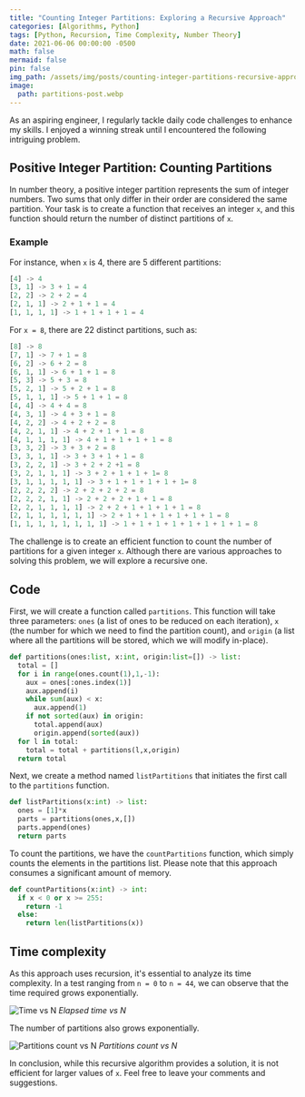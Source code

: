 ```yaml
---
title: "Counting Integer Partitions: Exploring a Recursive Approach"
categories: [Algorithms, Python]
tags: [Python, Recursion, Time Complexity, Number Theory]
date: 2021-06-06 00:00:00 -0500
math: false
mermaid: false
pin: false
img_path: /assets/img/posts/counting-integer-partitions-recursive-approach/
image:
  path: partitions-post.webp
---
```

As an aspiring engineer, I regularly tackle daily code challenges to enhance my skills. I enjoyed a winning streak until I encountered the following intriguing problem.

## Positive Integer Partition: Counting Partitions

In number theory, a positive integer partition represents the sum of integer numbers. Two sums that only differ in their order are considered the same partition. Your task is to create a function that receives an integer `x`, and this function should return the number of distinct partitions of `x`.

### Example

For instance, when `x` is 4, there are 5 different partitions:

```python
[4] -> 4
[3, 1] -> 3 + 1 = 4
[2, 2] -> 2 + 2 = 4
[2, 1, 1] -> 2 + 1 + 1 = 4
[1, 1, 1, 1] -> 1 + 1 + 1 + 1 = 4
```

For `x = 8`, there are 22 distinct partitions, such as:

```python
[8] -> 8
[7, 1] -> 7 + 1 = 8
[6, 2] -> 6 + 2 = 8
[6, 1, 1] -> 6 + 1 + 1 = 8
[5, 3] -> 5 + 3 = 8
[5, 2, 1] -> 5 + 2 + 1 = 8
[5, 1, 1, 1] -> 5 + 1 + 1 = 8
[4, 4] -> 4 + 4 = 8
[4, 3, 1] -> 4 + 3 + 1 = 8
[4, 2, 2] -> 4 + 2 + 2 = 8
[4, 2, 1, 1] -> 4 + 2 + 1 + 1 = 8
[4, 1, 1, 1, 1] -> 4 + 1 + 1 + 1 + 1 = 8
[3, 3, 2] -> 3 + 3 + 2 = 8
[3, 3, 1, 1] -> 3 + 3 + 1 + 1 = 8
[3, 2, 2, 1] -> 3 + 2 + 2 +1 = 8
[3, 2, 1, 1, 1] -> 3 + 2 + 1 + 1 + 1= 8
[3, 1, 1, 1, 1, 1] -> 3 + 1 + 1 + 1 + 1 + 1= 8
[2, 2, 2, 2] -> 2 + 2 + 2 + 2 = 8
[2, 2, 2, 1, 1] -> 2 + 2 + 2 + 1 + 1 = 8
[2, 2, 1, 1, 1, 1] -> 2 + 2 + 1 + 1 + 1 + 1 = 8
[2, 1, 1, 1, 1, 1, 1] -> 2 + 1 + 1 + 1 + 1 + 1 + 1 = 8
[1, 1, 1, 1, 1, 1, 1, 1] -> 1 + 1 + 1 + 1 + 1 + 1 + 1 + 1 = 8
```

The challenge is to create an efficient function to count the number of partitions for a given integer `x`. Although there are various approaches to solving this problem, we will explore a recursive one.

## Code

First, we will create a function called `partitions`. This function will take three parameters: `ones` (a list of ones to be reduced on each iteration), `x` (the number for which we need to find the partition count), and `origin` (a list where all the partitions will be stored, which we will modify in-place).

```python
def partitions(ones:list, x:int, origin:list=[]) -> list:
  total = []
  for i in range(ones.count(1),1,-1):
    aux = ones[:ones.index(1)]
    aux.append(i)
    while sum(aux) < x:
      aux.append(1)
    if not sorted(aux) in origin:
      total.append(aux)
      origin.append(sorted(aux))
  for l in total:
    total = total + partitions(l,x,origin)
  return total
```

Next, we create a method named `listPartitions` that initiates the first call to the `partitions` function.

```python
def listPartitions(x:int) -> list:
  ones = [1]*x
  parts = partitions(ones,x,[])
  parts.append(ones)
  return parts
```

To count the partitions, we have the `countPartitions` function, which simply counts the elements in the partitions list. Please note that this approach consumes a significant amount of memory.

```python
def countPartitions(x:int) -> int:
  if x < 0 or x >= 255:
    return -1
  else:
    return len(listPartitions(x))
```

## Time complexity

As this approach uses recursion, it's essential to analyze its time complexity. In a test ranging from `n = 0` to `n = 44`, we can observe that the time required grows exponentially.

![Time vs N](partitions-times.webp)
_Elapsed time vs N_

The number of partitions also grows exponentially.

![Partitions count vs N](partitions-values.webp)
_Partitions count vs N_

In conclusion, while this recursive algorithm provides a solution, it is not efficient for larger values of `x`. Feel free to leave your comments and suggestions.
